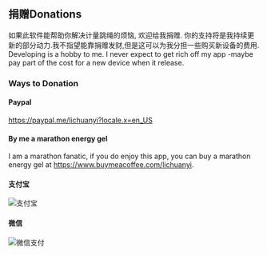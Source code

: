 ## 捐赠Donations
如果此软件能帮助你解决计量跳绳的烦恼, 欢迎给我捐赠. 你的支持将是我持续更新的部分动力.我不指望能靠捐赠发财,但是这可以为我分担一些购买新设备的费用.
Developing is a hobby to me. I never expect to get rich off my app -maybe pay part of the cost for a new device when it release. 

### Ways to Donation
#### Paypal
https://paypal.me/lichuanyi?locale.x=en_US

#### By me a marathon energy gel
I am a marathon fanatic, if you do enjoy this app, you can buy a marathon energy gel at https://www.buymeacoffee.com/lichuanyi.
<script type="text/javascript" src="https://cdnjs.buymeacoffee.com/1.0.0/button.prod.min.js" data-name="bmc-button" data-slug="lichuanyi" data-color="#FFDD00" data-emoji=""  data-font="Cookie" data-text="Buy me a marathon energy gel" data-outline-color="#000000" data-font-color="#000000" data-coffee-color="#ffffff" ></script>


#### 支付宝
![支付宝](./images/alipay.jpeg)

#### 微信
![微信支付](./images/wechat-pay.jpeg)

